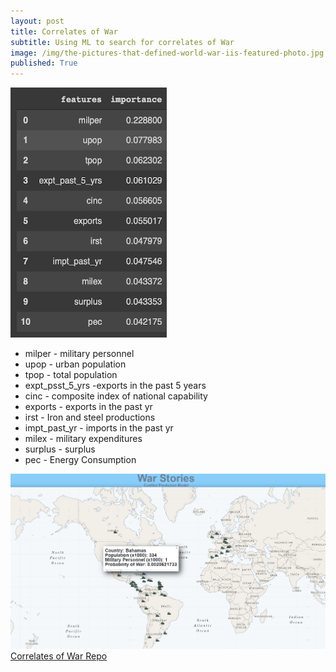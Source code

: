 ```yaml
---
layout: post
title: Correlates of War
subtitle: Using ML to search for correlates of War
image: /img/the-pictures-that-defined-world-war-iis-featured-photo.jpg
published: True
---
```


<img src="/img/COW-featureImportances.png" width="250" height="400" />

- milper - military personnel
- upop - urban population
- tpop - total population
- expt_psst_5_yrs -exports in the past 5 years
- cinc - composite index of national capability
- exports - exports in the past yr
- irst - Iron and steel productions
- impt_past_yr - imports in the past yr
- milex - military expenditures
- surplus - surplus
- pec - Energy Consumption

![COW Project Map](/img/COW-Map.png)
[Correlates of War Repo](https://github.com/correlates-of-war-build-week/COW-DataScience "COW repo")
